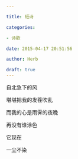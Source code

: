 ```yaml
---

title: 短诗

categories:

- 诗歌

date: 2015-04-17 20:51:56

author: Herb

draft: true
---
```


自北急下的风

堪堪把我的发茬吹乱

而我的心是雨霁的夜晚

再没有谁涂色

它现在

一尘不染